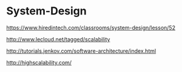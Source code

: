 # System-Design

https://www.hiredintech.com/classrooms/system-design/lesson/52

http://www.lecloud.net/tagged/scalability

http://tutorials.jenkov.com/software-architecture/index.html

http://highscalability.com/

